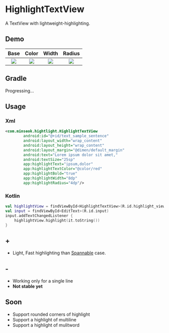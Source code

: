 # HighlightTextView
 A TextView with lightweight-highlighting.

## Demo
| Base | Color | Width | Radius |
|:---:|:---:|:---:|:---:|
|<img src='https://user-images.githubusercontent.com/32336889/88354423-d0819680-cd9b-11ea-851a-78c19b04bbc2.gif'/>|<img src='https://user-images.githubusercontent.com/32336889/88354429-d37c8700-cd9b-11ea-9ba5-c44e6755c852.gif'/>|<img src='https://user-images.githubusercontent.com/32336889/88354440-da0afe80-cd9b-11ea-8a67-43d5e8e03ad1.gif'/>|<img src='https://user-images.githubusercontent.com/32336889/88354435-d7100e00-cd9b-11ea-8384-1ca179070807.gif'/>|

## Gradle
Progressing...

## Usage
### Xml
``` xml
<com.minseok.hightlight.HighlightTextView
        android:id="@+id/text_sample_sentence"
        android:layout_width="wrap_content"
        android:layout_height="wrap_content"
        android:layout_margin="@dimen/default_margin"
        android:text="Lorem ipsum dolor sit amet,"
        android:textSize="25sp"
        app:highlightText="ipsum,dolor"
        app:highlightTextColor="@color/red"
        app:highlightBold="true"
        app:highlightWidth="8dp"
        app:highlightRadius="4dp"/>
```

### Kotlin
``` kotlin
val highlightView = findViewById<HighlightTextView>(R.id.highlight_view)
val input = findViewById<EditText>(R.id.input)
input.addTextChangedListener {
    highlightView.highlight(it.toString())
}
```

## +
* Light, Fast highlighting than [Spannable](https://developer.android.com/reference/android/text/Spannable) case.

## -
* Working only for a single line
* **Not stable yet**


## Soon
* Support rounded corners of highlight
* Support a highlight of multiline
* Support a highlight of mulitword
